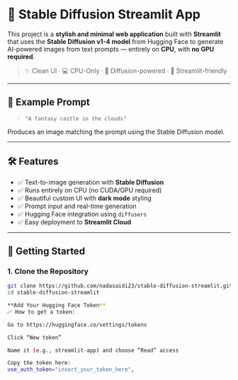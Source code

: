 # 🎨 Stable Diffusion Streamlit App

This project is a **stylish and minimal web application** built with **Streamlit** that uses the **Stable Diffusion v1-4 model** from Hugging Face to generate AI-powered images from text prompts — entirely on **CPU**, with **no GPU required**.

> ✨ Clean UI · 💻 CPU-Only · 🧠 Diffusion-powered · 🚀 Streamlit-friendly

---

## 📸 Example Prompt

> `"A fantasy castle in the clouds"`

Produces an image matching the prompt using the Stable Diffusion model.

---

## 🛠️ Features

- ✅ Text-to-image generation with **Stable Diffusion**
- ✅ Runs entirely on CPU (no CUDA/GPU required)
- ✅ Beautiful custom UI with **dark mode** styling
- ✅ Prompt input and real-time generation
- ✅ Hugging Face integration using `diffusers`
- ✅ Easy deployment to **Streamlit Cloud**

---

## 🚀 Getting Started

### 1. Clone the Repository

```bash
git clone https://github.com/nadasaidi23/stable-diffusion-streamlit.git
cd stable-diffusion-streamlit

**Add Your Hugging Face Token**
✅ How to get a token:

Go to https://huggingface.co/settings/tokens

Click “New token”

Name it (e.g., streamlit-app) and choose “Read” access

Copy the token here:
use_auth_token="insert_your_token_here",





